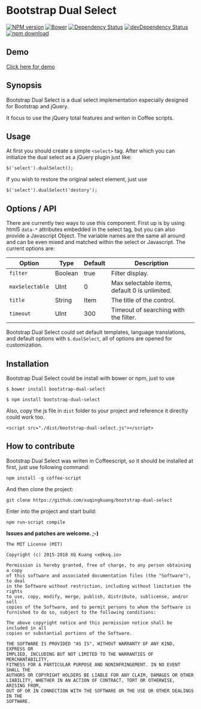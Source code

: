 # Bootstrap Dual Select

[![NPM version](http://img.shields.io/npm/v/bootstrap-dual-select.svg?style=flat-square)](http://npmjs.org/package/bootstrap-dual-select)
[![Bower](https://img.shields.io/bower/v/bootstrap-dual-select.svg?style=flat-square)](https://github.com/xuqingkuang/bootstrap-dual-select)
[![Dependency Status](https://david-dm.org/xuqingkuang/bootstrap-dual-select.svg)](https://david-dm.org/xuqingkuang/bootstrap-dual-select)
[![devDependency Status](https://david-dm.org/xuqingkuang/bootstrap-dual-select/dev-status.svg)](https://david-dm.org/xuqingkuang/bootstrap-dual-select#info=devDependencies)
[![npm download](https://img.shields.io/npm/dm/bootstrap-dual-select.svg?style=flat-square)](https://npmjs.org/package/bootstrap-dual-select)

## Demo

[Click here for demo](http://xuqingkuang.github.io/bootstrap-dual-select/index.html)

## Synopsis

Bootstrap Dual Select is a dual select implementation especially designed for 
Bootstrap and jQuery.

It focus to use the jQuery total features and writen in Coffee scripts.

## Usage

At first you should create a simple `<select>` tag. After which you can
initialize the dual select as a jQuery plugin just like: 

`$('select').dualSelect();`

If you wish to restore the original select element, just use

`$('select').dualSelect('destory');`

## Options / API

There are currently two ways to use this component. First up is by using html5
`data-*` attributes embedded in the select tag, but you can also provide a 
Javascript Object. The variable names are the same all around and can be even
mixed and matched within the select or Javascript. The current options are: 

| Option         | Type    | Default    | Description |
| -------------- | ------- | ---------- | ----------- |
| `filter`       | Boolean | true       | Filter display. |
| `maxSelectable`| UInt    | 0          | Max selectable items, default 0 is unlimited. |
| `title`        | String  | Item       | The title of the control. |
| `timeout`      | UInt    | 300        | Timeout of searching with the filter. |

Bootstrap Dual Select could set default templates, language translations, and
default options with `$.dualSelect`, all of options are opened for customization.


## Installation


Bootstrap Dual Select could be install with bower or npm, just to use

`$ bower install bootstrap-dual-select`

`$ npm install bootstrap-dual-select`

Also, copy the js file in `dist` folder to your project and reference it
direclty could work too.

`<script src="./dist/bootstrap-dual-select.js"></script>`

## How to contribute

Bootstrap Dual Select was writen in Coffeescript, so it should be installed at
first, just use following command:

`npm install -g coffee-script`

And then clone the project:

`git clone https://github.com/xuqingkuang/bootstrap-dual-select`

Enter into the project and start build:

`npm run-script compile`

**Issues and patches are welcome. ;-)**


```
The MIT License (MIT)

Copyright (c) 2015-2018 XQ Kuang <x@kxq.io>

Permission is hereby granted, free of charge, to any person obtaining a copy
of this software and associated documentation files (the "Software"), to deal
in the Software without restriction, including without limitation the rights
to use, copy, modify, merge, publish, distribute, sublicense, and/or sell
copies of the Software, and to permit persons to whom the Software is
furnished to do so, subject to the following conditions:

The above copyright notice and this permission notice shall be included in all
copies or substantial portions of the Software.

THE SOFTWARE IS PROVIDED "AS IS", WITHOUT WARRANTY OF ANY KIND, EXPRESS OR
IMPLIED, INCLUDING BUT NOT LIMITED TO THE WARRANTIES OF MERCHANTABILITY,
FITNESS FOR A PARTICULAR PURPOSE AND NONINFRINGEMENT. IN NO EVENT SHALL THE
AUTHORS OR COPYRIGHT HOLDERS BE LIABLE FOR ANY CLAIM, DAMAGES OR OTHER
LIABILITY, WHETHER IN AN ACTION OF CONTRACT, TORT OR OTHERWISE, ARISING FROM,
OUT OF OR IN CONNECTION WITH THE SOFTWARE OR THE USE OR OTHER DEALINGS IN THE
SOFTWARE.
```
